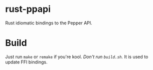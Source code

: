 rust-ppapi
==========

Rust idiomatic bindings to the Pepper API.

# Build

Just run ```make``` or ```remake``` if you're kool. *Don't run ```build.sh```.* It is used to update FFI bindings.
